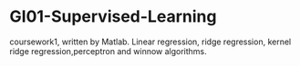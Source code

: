 # GI01-Supervised-Learning
coursework1, written by Matlab.
Linear regression, ridge regression, kernel ridge regression,perceptron and winnow algorithms.
